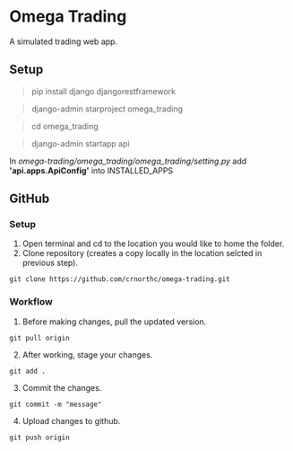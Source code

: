 # Omega Trading
A simulated trading web app.


## Setup

> pip install django djangorestframework

> django-admin starproject omega_trading

> cd omega_trading

> django-admin startapp api

In *omega-trading/omega_trading/omega_trading/setting.py* add **'api.apps.ApiConfig'** into INSTALLED_APPS

## GitHub
### Setup
1. Open terminal and cd to the location you would like to home the folder.
2. Clone repository (creates a copy locally in the location selcted in previous step).
```
git clone https://github.com/crnorthc/omega-trading.git
```

### Workflow 
1. Before making changes, pull the updated version.
```
git pull origin
```
2. After working, stage your changes.
```
git add .
```
3. Commit the changes.
```
git commit -m "message"
```
4. Upload changes to github.
```
git push origin
```
